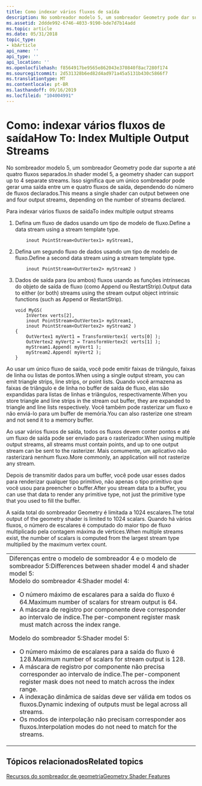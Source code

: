 ```yaml
---
title: Como indexar vários fluxos de saída
description: No sombreador modelo 5, um sombreador Geometry pode dar suporte a até quatro fluxos separados. Isso significa que um único sombreador pode gerar uma saída entre um e quatro fluxos de saída, dependendo do número de fluxos declarados.
ms.assetid: 2ddde992-6746-4033-9190-bde7d7b14add
ms.topic: article
ms.date: 05/31/2018
topic_type:
- kbArticle
api_name: ''
api_type: ''
api_location: ''
ms.openlocfilehash: f8564917be9565e862043e370840f8ac7280f174
ms.sourcegitcommit: 2d531328b6ed82d4ad971a45a5131b430c5866f7
ms.translationtype: MT
ms.contentlocale: pt-BR
ms.lasthandoff: 09/16/2019
ms.locfileid: "104004991"
---
```

# <a name="how-to-index-multiple-output-streams"></a><span data-ttu-id="e59fe-104">Como: indexar vários fluxos de saída</span><span class="sxs-lookup"><span data-stu-id="e59fe-104">How To: Index Multiple Output Streams</span></span>

<span data-ttu-id="e59fe-105">No sombreador modelo 5, um sombreador Geometry pode dar suporte a até quatro fluxos separados.</span><span class="sxs-lookup"><span data-stu-id="e59fe-105">In shader model 5, a geometry shader can support up to 4 separate streams.</span></span> <span data-ttu-id="e59fe-106">Isso significa que um único sombreador pode gerar uma saída entre um e quatro fluxos de saída, dependendo do número de fluxos declarados.</span><span class="sxs-lookup"><span data-stu-id="e59fe-106">This means a single shader can output between one and four output streams, depending on the number of streams declared.</span></span>

<span data-ttu-id="e59fe-107">Para indexar vários fluxos de saída</span><span class="sxs-lookup"><span data-stu-id="e59fe-107">To index multiple output streams</span></span>

1.  <span data-ttu-id="e59fe-108">Defina um fluxo de dados usando um tipo de modelo de fluxo.</span><span class="sxs-lookup"><span data-stu-id="e59fe-108">Define a data stream using a stream template type.</span></span>

    ```
        inout PointStream<OutVertex1> myStream1, 
    ```

    

2.  <span data-ttu-id="e59fe-109">Defina um segundo fluxo de dados usando um tipo de modelo de fluxo.</span><span class="sxs-lookup"><span data-stu-id="e59fe-109">Define a second data stream using a stream template type.</span></span>

    ```
        inout PointStream<OutVertex2> myStream2 )
    ```

    

3.  <span data-ttu-id="e59fe-110">Dados de saída para (ou ambos) fluxos usando as funções intrínsecas do objeto de saída de fluxo (como Append ou RestartStrip).</span><span class="sxs-lookup"><span data-stu-id="e59fe-110">Output data to either (or both) streams using the stream output object intrinsic functions (such as Append or RestartStrip).</span></span>

    ```
    void MyGS( 
        InVertex verts[2], 
        inout PointStream<OutVertex1> myStream1, 
        inout PointStream<OutVertex2> myStream2 )
    {
        OutVertex1 myVert1 = TransformVertex1( verts[0] );
        OutVertex2 myVert2 = TransformVertex2( verts[1] );
        myStream1.Append( myVert1 );
        myStream2.Append( myVert2 );
    }
    ```

    

<span data-ttu-id="e59fe-111">Ao usar um único fluxo de saída, você pode emitir faixas de triângulo, faixas de linha ou listas de pontos.</span><span class="sxs-lookup"><span data-stu-id="e59fe-111">When using a single output stream, you can emit triangle strips, line strips, or point lists.</span></span> <span data-ttu-id="e59fe-112">Quando você armazena as faixas de triângulo e de linha no buffer de saída de fluxo, elas são expandidas para listas de linhas e triângulos, respectivamente.</span><span class="sxs-lookup"><span data-stu-id="e59fe-112">When you store triangle and line strips in the stream out buffer, they are expanded to triangle and line lists respectively.</span></span> <span data-ttu-id="e59fe-113">Você também pode rasterizar um fluxo e não enviá-lo para um buffer de memória.</span><span class="sxs-lookup"><span data-stu-id="e59fe-113">You can also rasterize one stream and not send it to a memory buffer.</span></span>

<span data-ttu-id="e59fe-114">Ao usar vários fluxos de saída, todos os fluxos devem conter pontos e até um fluxo de saída pode ser enviado para o rasterizador.</span><span class="sxs-lookup"><span data-stu-id="e59fe-114">When using multiple output streams, all streams must contain points, and up to one output stream can be sent to the rasterizer.</span></span> <span data-ttu-id="e59fe-115">Mais comumente, um aplicativo não rasterizará nenhum fluxo.</span><span class="sxs-lookup"><span data-stu-id="e59fe-115">More commonly, an application will not rasterize any stream.</span></span>

<span data-ttu-id="e59fe-116">Depois de transmitir dados para um buffer, você pode usar esses dados para renderizar qualquer tipo primitivo, não apenas o tipo primitivo que você usou para preencher o buffer.</span><span class="sxs-lookup"><span data-stu-id="e59fe-116">After you stream data to a buffer, you can use that data to render any primitive type, not just the primitive type that you used to fill the buffer.</span></span>

<span data-ttu-id="e59fe-117">A saída total do sombreador Geometry é limitada a 1024 escalares.</span><span class="sxs-lookup"><span data-stu-id="e59fe-117">The total output of the geometry shader is limited to 1024 scalars.</span></span> <span data-ttu-id="e59fe-118">Quando há vários fluxos, o número de escalares é computado do maior tipo de fluxo multiplicado pela contagem máxima de vértices.</span><span class="sxs-lookup"><span data-stu-id="e59fe-118">When multiple streams exist, the number of scalars is computed from the largest stream type multiplied by the maximum vertex count.</span></span>



<table>
<colgroup>
<col style="width: 100%" />
</colgroup>
<tbody>
<tr class="odd">
<td><span data-ttu-id="e59fe-119">Diferenças entre o modelo de sombreador 4 e o modelo de sombreador 5:</span><span class="sxs-lookup"><span data-stu-id="e59fe-119">Differences between shader model 4 and shader model 5:</span></span><br/> <span data-ttu-id="e59fe-120">Modelo do sombreador 4:</span><span class="sxs-lookup"><span data-stu-id="e59fe-120">Shader model 4:</span></span><br/>
<ul>
<li><span data-ttu-id="e59fe-121">O número máximo de escalares para a saída do fluxo é 64.</span><span class="sxs-lookup"><span data-stu-id="e59fe-121">Maximum number of scalars for stream output is 64.</span></span></li>
<li><span data-ttu-id="e59fe-122">A máscara de registro por componente deve corresponder ao intervalo de índice.</span><span class="sxs-lookup"><span data-stu-id="e59fe-122">The per-component register mask must match across the index range.</span></span></li>
</ul>
<span data-ttu-id="e59fe-123">Modelo do sombreador 5:</span><span class="sxs-lookup"><span data-stu-id="e59fe-123">Shader model 5:</span></span><br/>
<ul>
<li><span data-ttu-id="e59fe-124">O número máximo de escalares para a saída do fluxo é 128.</span><span class="sxs-lookup"><span data-stu-id="e59fe-124">Maximum number of scalars for stream output is 128.</span></span></li>
<li><span data-ttu-id="e59fe-125">A máscara de registro por componente não precisa corresponder ao intervalo de índice.</span><span class="sxs-lookup"><span data-stu-id="e59fe-125">The per-component register mask does not need to match across the index range.</span></span></li>
<li><span data-ttu-id="e59fe-126">A indexação dinâmica de saídas deve ser válida em todos os fluxos.</span><span class="sxs-lookup"><span data-stu-id="e59fe-126">Dynamic indexing of outputs must be legal across all streams.</span></span></li>
<li><span data-ttu-id="e59fe-127">Os modos de interpolação não precisam corresponder aos fluxos.</span><span class="sxs-lookup"><span data-stu-id="e59fe-127">Interpolation modes do not need to match for the streams.</span></span></li>
</ul></td>
</tr>
</tbody>
</table>



 

## <a name="related-topics"></a><span data-ttu-id="e59fe-128">Tópicos relacionados</span><span class="sxs-lookup"><span data-stu-id="e59fe-128">Related topics</span></span>

<dl> <dt>

[<span data-ttu-id="e59fe-129">Recursos do sombreador de geometria</span><span class="sxs-lookup"><span data-stu-id="e59fe-129">Geometry Shader Features</span></span>](overviews-direct3d-11-hlsl-gs-features.md)
</dt> </dl>

 

 





